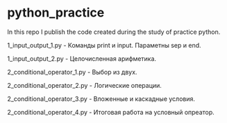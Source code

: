 # python_practice
In this repo I publish the code created during the study of practice python.

1_input_output_1.py - Команды print и input. Параметны sep и end.

1_input_output_2.py - Целочисленная арифметика.

2_conditional_operator_1.py - Выбор из двух.

2_conditional_operator_2.py - Логические операции.

2_conditional_operator_3.py - Вложенные и каскадные условия.

2_conditional_operator_4.py - Итоговая работа на условный опреатор.

